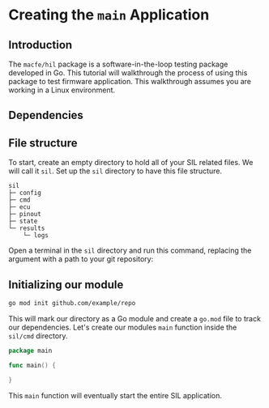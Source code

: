 # Creating the `main` Application

## Introduction

The `macfe/hil` package is a software-in-the-loop testing package developed in Go.
This tutorial will walkthrough the process of using this package to test firmware application. This walkthrough assumes you are working in a Linux environment.

## Dependencies



## File structure

To start, create an empty directory to hold all of your SIL related files. We will call it `sil`. Set up the `sil` directory to have this file structure. 

```
sil
├─ config
├─ cmd
├─ ecu
├─ pinout
├─ state
└─ results
    └─ logs
```

Open a terminal in the `sil` directory and run this command, replacing the argument with a path to your git repository:

## Initializing our module

```bash
go mod init github.com/example/repo
```

This will mark our directory as a Go module and create a `go.mod` file to track our dependencies. Let's create our modules `main` function inside the `sil/cmd` directory. 

```go
package main

func main() {

}
```

This `main` function will eventually start the entire SIL application.